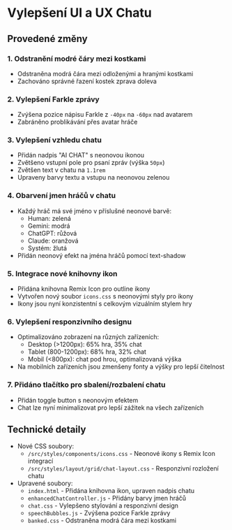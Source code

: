 # Vylepšení UI a UX Chatu

## Provedené změny

### 1. Odstranění modré čáry mezi kostkami
- Odstraněna modrá čára mezi odloženými a hranými kostkami
- Zachováno správné řazení kostek zprava doleva

### 2. Vylepšení Farkle zprávy
- Zvýšena pozice nápisu Farkle z `-40px` na `-60px` nad avatarem
- Zabráněno problikávání přes avatar hráče

### 3. Vylepšení vzhledu chatu
- Přidán nadpis "AI CHAT" s neonovou ikonou
- Zvětšeno vstupní pole pro psaní zpráv (výška `50px`)
- Zvětšen text v chatu na `1.1rem`
- Upraveny barvy textu a vstupu na neonovou zelenou

### 4. Obarvení jmen hráčů v chatu
- Každý hráč má své jméno v příslušné neonové barvě:
  - Human: zelená
  - Gemini: modrá
  - ChatGPT: růžová
  - Claude: oranžová
  - Systém: žlutá
- Přidán neonový efekt na jména hráčů pomocí text-shadow

### 5. Integrace nové knihovny ikon
- Přidána knihovna Remix Icon pro outline ikony
- Vytvořen nový soubor `icons.css` s neonovými styly pro ikony
- Ikony jsou nyní konzistentní s celkovým vizuálním stylem hry

### 6. Vylepšení responzivního designu
- Optimalizováno zobrazení na různých zařízeních:
  - Desktop (>1200px): 65% hra, 35% chat
  - Tablet (800-1200px): 68% hra, 32% chat
  - Mobil (<800px): chat pod hrou, optimalizovaná výška
- Na mobilních zařízeních jsou zmenšeny fonty a výšky pro lepší čitelnost

### 7. Přidáno tlačítko pro sbalení/rozbalení chatu
- Přidán toggle button s neonovým efektem
- Chat lze nyní minimalizovat pro lepší zážitek na všech zařízeních

## Technické detaily
- Nové CSS soubory:
  - `/src/styles/components/icons.css` - Neonové ikony s Remix Icon integrací
  - `/src/styles/layout/grid/chat-layout.css` - Responzivní rozložení chatu
- Upravené soubory:
  - `index.html` - Přidána knihovna ikon, upraven nadpis chatu
  - `enhancedChatController.js` - Přidány barvy jmen hráčů
  - `chat.css` - Vylepšeno stylování a responzivní design
  - `speechBubbles.js` - Zvýšena pozice Farkle zprávy
  - `banked.css` - Odstraněna modrá čára mezi kostkami

